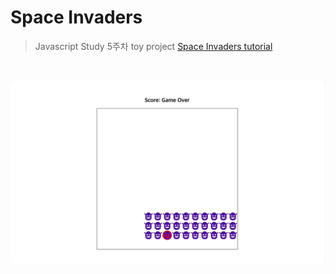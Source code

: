 # Space Invaders

> Javascript Study 5주차 toy project
> [Space Invaders tutorial](https://www.youtube.com/watch?v=lhNdUVh3qCc&t=2590s)

<br>

![Space_invaders_game](README.assets/Space_invaders_game.gif)